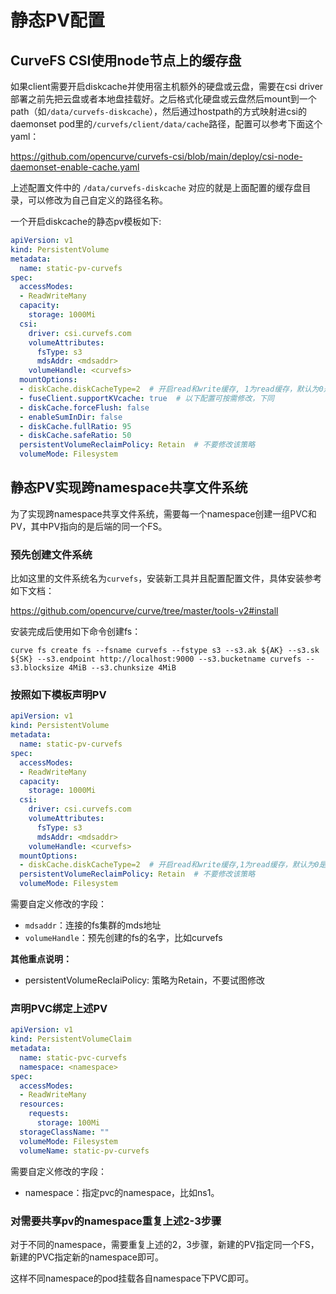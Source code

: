 # 静态PV配置

## CurveFS CSI使用node节点上的缓存盘
如果client需要开启diskcache并使用宿主机额外的硬盘或云盘，需要在csi driver部署之前先把云盘或者本地盘挂载好。之后格式化硬盘或云盘然后mount到一个path（如`/data/curvefs-diskcache`），然后通过hostpath的方式映射进csi的daemonset pod里的`/curvefs/client/data/cache`路径，配置可以参考下面这个yaml：

https://github.com/opencurve/curvefs-csi/blob/main/deploy/csi-node-daemonset-enable-cache.yaml

上述配置文件中的 `/data/curvefs-diskcache` 对应的就是上面配置的缓存盘目录，可以修改为自己自定义的路径名称。

一个开启diskcache的静态pv模板如下:
```yaml
apiVersion: v1
kind: PersistentVolume
metadata:
  name: static-pv-curvefs
spec:
  accessModes:
  - ReadWriteMany
  capacity:
    storage: 1000Mi
  csi:
    driver: csi.curvefs.com
    volumeAttributes:
      fsType: s3
      mdsAddr: <mdsaddr>
    volumeHandle: <curvefs>
  mountOptions:
  - diskCache.diskCacheType=2  # 开启read和write缓存, 1为read缓存，默认为0是无缓存
  - fuseClient.supportKVcache: true  # 以下配置可按需修改，下同
  - diskCache.forceFlush: false
  - enableSumInDir: false
  - diskCache.fullRatio: 95
  - diskCache.safeRatio: 50
  persistentVolumeReclaimPolicy: Retain  # 不要修改该策略
  volumeMode: Filesystem
```

## 静态PV实现跨namespace共享文件系统
为了实现跨namespace共享文件系统，需要每一个namespace创建一组PVC和PV，其中PV指向的是后端的同一个FS。

### 预先创建文件系统
比如这里的文件系统名为`curvefs`，安装新工具并且配置配置文件，具体安装参考如下文档：

https://github.com/opencurve/curve/tree/master/tools-v2#install

安装完成后使用如下命令创建fs：

`curve fs create fs --fsname curvefs --fstype s3 --s3.ak ${AK} --s3.sk ${SK} --s3.endpoint http://localhost:9000 --s3.bucketname curvefs --s3.blocksize 4MiB --s3.chunksize 4MiB`

### 按照如下模板声明PV
```yaml
apiVersion: v1
kind: PersistentVolume
metadata:
  name: static-pv-curvefs
spec:
  accessModes:
  - ReadWriteMany
  capacity:
    storage: 1000Mi
  csi:
    driver: csi.curvefs.com
    volumeAttributes:
      fsType: s3
      mdsAddr: <mdsaddr>
    volumeHandle: <curvefs>
  mountOptions:
  - diskCache.diskCacheType=2  # 开启read和write缓存,1为read缓存，默认为0是无缓存
  persistentVolumeReclaimPolicy: Retain  # 不要修改该策略
  volumeMode: Filesystem
```

需要自定义修改的字段：
- `mdsaddr`：连接的fs集群的mds地址
- `volumeHandle`：预先创建的fs的名字，比如curvefs

**其他重点说明：**
- persistentVolumeReclaiPolicy: 策略为Retain，不要试图修改


### 声明PVC绑定上述PV
```yaml
apiVersion: v1
kind: PersistentVolumeClaim
metadata:
  name: static-pvc-curvefs
  namespace: <namespace>
spec:
  accessModes:
  - ReadWriteMany
  resources:
    requests:
      storage: 100Mi
  storageClassName: ""
  volumeMode: Filesystem
  volumeName: static-pv-curvefs
```

需要自定义修改的字段：
- namespace：指定pvc的namespace，比如ns1。
### 对需要共享pv的namespace重复上述2-3步骤
对于不同的namespace，需要重复上述的2，3步骤，新建的PV指定同一个FS，新建的PVC指定新的namespace即可。

这样不同namespace的pod挂载各自namespace下PVC即可。
